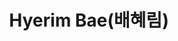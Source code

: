 ---
layout: cv
title: Hyerim Bae(배혜림)
description: Professor
img: /assets/img/배혜림교수님.png
importance: 0
category: current
---